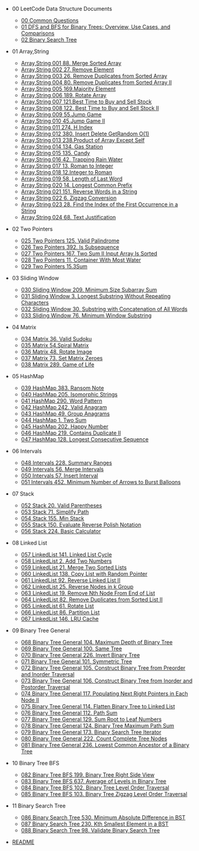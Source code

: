 
- 00 LeetCode Data Structure Documents
  - [00 Common Questions](00_LeetCode_Data_Structure_Documents/00_Common_Questions.md)
  - [01 DFS and BFS for Binary Trees: Overview, Use Cases, and Comparisons](00_LeetCode_Data_Structure_Documents/01_DFS_and_BFS_for_Binary_Trees:_Overview,_Use_Cases,_and_Comparisons.md)
  - [02 Binary Search Tree](00_LeetCode_Data_Structure_Documents/02_Binary_Search_Tree.md)

- 01 Array,String
  - [Array,String 001 88. Merge Sorted Array](01_Array,String/Array,String_001_88._Merge_Sorted_Array.md)
  - [Array,String 002 27. Remove Element](01_Array,String/Array,String_002_27._Remove_Element.md)
  - [Array,String 003 26. Remove Duplicates from Sorted Array](01_Array,String/Array,String_003_26._Remove_Duplicates_from_Sorted_Array.md)
  - [Array,String 004 80. Remove Duplicates from Sorted Array II](01_Array,String/Array,String_004_80._Remove_Duplicates_from_Sorted_Array_II.md)
  - [Array,String 005 169.Majority Element](01_Array,String/Array,String_005_169.Majority_Element.md)
  - [Array,String 006 189. Rotate Array](01_Array,String/Array,String_006_189._Rotate_Array.md)
  - [Array,String 007 121.Best Time to Buy and Sell Stock](01_Array,String/Array,String_007_121.Best_Time_to_Buy_and_Sell_Stock.md)
  - [Array,String 008 122. Best Time to Buy and Sell Stock II](01_Array,String/Array,String_008_122._Best_Time_to_Buy_and_Sell_Stock_II.md)
  - [Array,String 009 55.Jump Game](01_Array,String/Array,String_009_55.Jump_Game.md)
  - [Array,String 010 45.Jump Game II](01_Array,String/Array,String_010_45.Jump_Game_II.md)
  - [Array,String 011 274. H Index](01_Array,String/Array,String_011_274._H-Index.md)
  - [Array,String 012 380. Insert Delete GetRandom O(1)](01_Array,String/Array,String_012_380._Insert_Delete_GetRandom_O(1).md)
  - [Array,String 013 238.Product of Array Except Self](01_Array,String/Array,String_013_238.Product_of_Array_Except_Self.md)
  - [Array,String 014 134. Gas Station](01_Array,String/Array,String_014_134._Gas_Station.md)
  - [Array,String 015 135. Candy](01_Array,String/Array,String_015_135._Candy.md)
  - [Array,String 016 42. Trapping Rain Water](01_Array,String/Array,String_016_42._Trapping_Rain_Water.md)
  - [Array,String 017 13. Roman to Integer](01_Array,String/Array,String_017_13._Roman_to_Integer.md)
  - [Array,String 018 12.Integer to Roman](01_Array,String/Array,String_018_12.Integer_to_Roman.md)
  - [Array,String 019 58. Length of Last Word](01_Array,String/Array,String_019_58._Length_of_Last_Word.md)
  - [Array,String 020 14. Longest Common Prefix](01_Array,String/Array,String_020_14._Longest_Common_Prefix.md)
  - [Array,String 021 151. Reverse Words in a String](01_Array,String/Array,String_021_151._Reverse_Words_in_a_String.md)
  - [Array,String 022 6. Zigzag Conversion](01_Array,String/Array,String_022_6._Zigzag_Conversion.md)
  - [Array,String 023 28. Find the Index of the First Occurrence in a String](01_Array,String/Array,String_023_28._Find_the_Index_of_the_First_Occurrence_in_a_String.md)
  - [Array,String 024 68. Text Justification](01_Array,String/Array,String_024_68._Text_Justification.md)

- 02 Two Pointers
  - [025 Two Pointers 125. Valid Palindrome](02_Two_Pointers/025_Two_Pointers_125._Valid_Palindrome.md)
  - [026 Two Pointers 392. Is Subsequence](02_Two_Pointers/026_Two_Pointers_392._Is_Subsequence.md)
  - [027 Two Pointers 167. Two Sum II   Input Array Is Sorted](02_Two_Pointers/027_Two_Pointers_167._Two_Sum_II_-_Input_Array_Is_Sorted.md)
  - [028 Two Pointers 11. Container With Most Water](02_Two_Pointers/028_Two_Pointers_11._Container_With_Most_Water.md)
  - [029 Two Pointers 15.3Sum](02_Two_Pointers/029_Two_Pointers_15.3Sum.md)

- 03 Sliding Window
  - [030 Sliding Window 209. Minimum Size Subarray Sum](03_Sliding_Window/030_Sliding_Window_209._Minimum_Size_Subarray_Sum.md)
  - [031 Sliding Window 3. Longest Substring Without Repeating Characters](03_Sliding_Window/031_Sliding_Window_3._Longest_Substring_Without_Repeating_Characters.md)
  - [032 Sliding Window 30. Substring with Concatenation of All Words](03_Sliding_Window/032_Sliding_Window_30._Substring_with_Concatenation_of_All_Words.md)
  - [033 Sliding Window 76. Minimum Window Substring](03_Sliding_Window/033_Sliding_Window_76._Minimum_Window_Substring.md)

- 04 Matrix
  - [034 Matrix 36. Valid Sudoku](04_Matrix/034_Matrix_36._Valid_Sudoku.md)
  - [035 Matrix 54.Spiral Matrix](04_Matrix/035_Matrix_54.Spiral_Matrix.md)
  - [036 Matrix 48. Rotate Image](04_Matrix/036_Matrix_48._Rotate_Image.md)
  - [037 Matrix 73. Set Matrix Zeroes](04_Matrix/037_Matrix_73._Set_Matrix_Zeroes.md)
  - [038 Matrix 289. Game of Life](04_Matrix/038_Matrix_289._Game_of_Life.md)

- 05 HashMap
  - [039 HashMap 383. Ransom Note](05_HashMap/039_HashMap_383._Ransom_Note.md)
  - [040 HashMap 205. Isomorphic Strings](05_HashMap/040_HashMap_205._Isomorphic_Strings.md)
  - [041 HashMap 290. Word Pattern](05_HashMap/041_HashMap_290._Word_Pattern.md)
  - [042 HashMap 242. Valid Anagram](05_HashMap/042_HashMap_242._Valid_Anagram.md)
  - [043 HashMap 49. Group Anagrams](05_HashMap/043_HashMap_49._Group_Anagrams.md)
  - [044 HashMap 1. Two Sum](05_HashMap/044_HashMap_1._Two_Sum.md)
  - [045 HashMap 202. Happy Number](05_HashMap/045_HashMap_202._Happy_Number.md)
  - [046 HashMap 219. Contains Duplicate II](05_HashMap/046_HashMap_219._Contains_Duplicate_II.md)
  - [047 HashMap 128. Longest Consecutive Sequence](05_HashMap/047_HashMap_128._Longest_Consecutive_Sequence.md)

- 06 Intervals
  - [048 Intervals 228. Summary Ranges](06_Intervals/048_Intervals_228._Summary_Ranges.md)
  - [049 Intervals 56. Merge Intervals](06_Intervals/049_Intervals_56._Merge_Intervals.md)
  - [050 Intervals 57. Insert Interval](06_Intervals/050_Intervals_57._Insert_Interval.md)
  - [051 Intervals 452. Minimum Number of Arrows to Burst Balloons](06_Intervals/051_Intervals_452._Minimum_Number_of_Arrows_to_Burst_Balloons.md)

- 07 Stack
  - [052 Stack 20. Valid Parentheses](07_Stack/052_Stack_20._Valid_Parentheses.md)
  - [053 Stack 71. Simplify Path](07_Stack/053_Stack_71._Simplify_Path.md)
  - [054 Stack 155. Min Stack](07_Stack/054_Stack_155._Min_Stack.md)
  - [055 Stack 150. Evaluate Reverse Polish Notation](07_Stack/055_Stack_150._Evaluate_Reverse_Polish_Notation.md)
  - [056 Stack 224. Basic Calculator](07_Stack/056_Stack_224._Basic_Calculator.md)

- 08 Linked List
  - [057 LinkedList 141. Linked List Cycle](08_Linked_List/057_LinkedList_141._Linked_List_Cycle.md)
  - [058 LinkedList 2. Add Two Numbers](08_Linked_List/058_LinkedList_2._Add_Two_Numbers.md)
  - [059 LinkedList 21. Merge Two Sorted Lists](08_Linked_List/059_LinkedList_21._Merge_Two_Sorted_Lists.md)
  - [060 LinkedList 138. Copy List with Random Pointer](08_Linked_List/060_LinkedList_138._Copy_List_with_Random_Pointer.md)
  - [061 LinkedList 92. Reverse Linked List II](08_Linked_List/061_LinkedList_92._Reverse_Linked_List_II.md)
  - [062 LinkedList 25. Reverse Nodes in k Group](08_Linked_List/062_LinkedList_25._Reverse_Nodes_in_k-Group.md)
  - [063 LinkedList 19. Remove Nth Node From End of List](08_Linked_List/063_LinkedList_19._Remove_Nth_Node_From_End_of_List.md)
  - [064 LinkedList 82. Remove Duplicates from Sorted List II](08_Linked_List/064_LinkedList_82._Remove_Duplicates_from_Sorted_List_II.md)
  - [065 LinkedList 61. Rotate List](08_Linked_List/065_LinkedList_61._Rotate_List.md)
  - [066 LinkedList 86. Partition List](08_Linked_List/066_LinkedList_86._Partition_List.md)
  - [067 LinkedList 146. LRU Cache](08_Linked_List/067_LinkedList_146._LRU_Cache.md)

- 09 Binary Tree General
  - [068 Binary Tree General 104. Maximum Depth of Binary Tree](09_Binary_Tree_General/068_Binary_Tree_General_104._Maximum_Depth_of_Binary_Tree.md)
  - [069 Binary Tree General 100. Same Tree](09_Binary_Tree_General/069_Binary_Tree_General_100._Same_Tree.md)
  - [070 Binary Tree General 226. Invert Binary Tree](09_Binary_Tree_General/070_Binary_Tree_General_226._Invert_Binary_Tree.md)
  - [071 Binary Tree General 101. Symmetric Tree](09_Binary_Tree_General/071_Binary_Tree_General_101._Symmetric_Tree.md)
  - [072 Binary Tree General 105. Construct Binary Tree from Preorder and Inorder Traversal](09_Binary_Tree_General/072_Binary_Tree_General_105._Construct_Binary_Tree_from_Preorder_and_Inorder_Traversal.md)
  - [073 Binary Tree General 106. Construct Binary Tree from Inorder and Postorder Traversal](09_Binary_Tree_General/073_Binary_Tree_General_106._Construct_Binary_Tree_from_Inorder_and_Postorder_Traversal.md)
  - [074 Binary Tree General 117. Populating Next Right Pointers in Each Node II](09_Binary_Tree_General/074_Binary_Tree_General_117._Populating_Next_Right_Pointers_in_Each_Node_II.md)
  - [075 Binary Tree General 114. Flatten Binary Tree to Linked List](09_Binary_Tree_General/075_Binary_Tree_General_114._Flatten_Binary_Tree_to_Linked_List.md)
  - [076 Binary Tree General 112. Path Sum](09_Binary_Tree_General/076_Binary_Tree_General_112._Path_Sum.md)
  - [077 Binary Tree General 129. Sum Root to Leaf Numbers](09_Binary_Tree_General/077_Binary_Tree_General_129._Sum_Root_to_Leaf_Numbers.md)
  - [078 Binary Tree General 124. Binary Tree Maximum Path Sum](09_Binary_Tree_General/078_Binary_Tree_General_124._Binary_Tree_Maximum_Path_Sum.md)
  - [079 Binary Tree General 173. Binary Search Tree Iterator](09_Binary_Tree_General/079_Binary_Tree_General_173._Binary_Search_Tree_Iterator.md)
  - [080 Binary Tree General 222. Count Complete Tree Nodes](09_Binary_Tree_General/080_Binary_Tree_General_222._Count_Complete_Tree_Nodes.md)
  - [081 Binary Tree General 236. Lowest Common Ancestor of a Binary Tree](09_Binary_Tree_General/081_Binary_Tree_General_236._Lowest_Common_Ancestor_of_a_Binary_Tree.md)

- 10 Binary Tree BFS
  - [082 Binary Tree BFS 199. Binary Tree Right Side View](10_Binary_Tree_BFS/082_Binary_Tree_BFS_199._Binary_Tree_Right_Side_View.md)
  - [083 Binary Tree BFS 637. Average of Levels in Binary Tree](10_Binary_Tree_BFS/083_Binary_Tree_BFS_637._Average_of_Levels_in_Binary_Tree.md)
  - [084 Binary Tree BFS 102. Binary Tree Level Order Traversal](10_Binary_Tree_BFS/084_Binary_Tree_BFS_102._Binary_Tree_Level_Order_Traversal.md)
  - [085 Binary Tree BFS 103. Binary Tree Zigzag Level Order Traversal](10_Binary_Tree_BFS/085_Binary_Tree_BFS_103._Binary_Tree_Zigzag_Level_Order_Traversal.md)

- 11 Binary Search Tree
  - [086 Binary Search Tree 530. Minimum Absolute Difference in BST](11_Binary_Search_Tree/086_Binary_Search_Tree_530._Minimum_Absolute_Difference_in_BST.md)
  - [087 Binary Search Tree 230. Kth Smallest Element in a BST](11_Binary_Search_Tree/087_Binary_Search_Tree_230._Kth_Smallest_Element_in_a_BST.md)
  - [088 Binary Search Tree 98. Validate Binary Search Tree](11_Binary_Search_Tree/088_Binary_Search_Tree_98._Validate_Binary_Search_Tree.md)

- [README](README.md)
